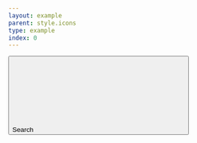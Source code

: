 ```yaml
---
layout: example
parent: style.icons
type: example
index: 0
---
```


<button class="ds_button">
    <span class="visually-hidden">Search</span>
    <svg class="ds_icon" aria-hidden="true" role="img"><use href="/assets/images/icons/icons.stack.svg#search"></use></svg>
</button>
